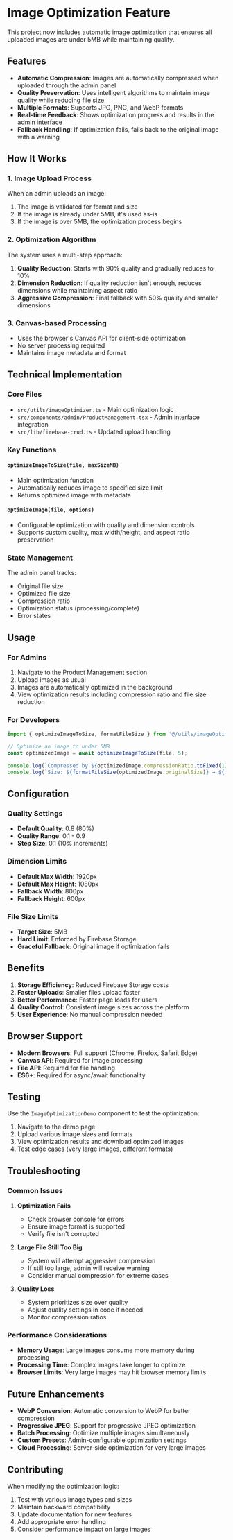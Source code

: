 # Image Optimization Feature

This project now includes automatic image optimization that ensures all uploaded images are under 5MB while maintaining quality.

## Features

- **Automatic Compression**: Images are automatically compressed when uploaded through the admin panel
- **Quality Preservation**: Uses intelligent algorithms to maintain image quality while reducing file size
- **Multiple Formats**: Supports JPG, PNG, and WebP formats
- **Real-time Feedback**: Shows optimization progress and results in the admin interface
- **Fallback Handling**: If optimization fails, falls back to the original image with a warning

## How It Works

### 1. Image Upload Process
When an admin uploads an image:
1. The image is validated for format and size
2. If the image is already under 5MB, it's used as-is
3. If the image is over 5MB, the optimization process begins

### 2. Optimization Algorithm
The system uses a multi-step approach:
1. **Quality Reduction**: Starts with 90% quality and gradually reduces to 10%
2. **Dimension Reduction**: If quality reduction isn't enough, reduces dimensions while maintaining aspect ratio
3. **Aggressive Compression**: Final fallback with 50% quality and smaller dimensions

### 3. Canvas-based Processing
- Uses the browser's Canvas API for client-side optimization
- No server processing required
- Maintains image metadata and format

## Technical Implementation

### Core Files
- `src/utils/imageOptimizer.ts` - Main optimization logic
- `src/components/admin/ProductManagement.tsx` - Admin interface integration
- `src/lib/firebase-crud.ts` - Updated upload handling

### Key Functions

#### `optimizeImageToSize(file, maxSizeMB)`
- Main optimization function
- Automatically reduces image to specified size limit
- Returns optimized image with metadata

#### `optimizeImage(file, options)`
- Configurable optimization with quality and dimension controls
- Supports custom quality, max width/height, and aspect ratio preservation

### State Management
The admin panel tracks:
- Original file size
- Optimized file size
- Compression ratio
- Optimization status (processing/complete)
- Error states

## Usage

### For Admins
1. Navigate to the Product Management section
2. Upload images as usual
3. Images are automatically optimized in the background
4. View optimization results including compression ratio and file size reduction

### For Developers
```typescript
import { optimizeImageToSize, formatFileSize } from '@/utils/imageOptimizer';

// Optimize an image to under 5MB
const optimizedImage = await optimizeImageToSize(file, 5);

console.log(`Compressed by ${optimizedImage.compressionRatio.toFixed(1)}%`);
console.log(`Size: ${formatFileSize(optimizedImage.originalSize)} → ${formatFileSize(optimizedImage.optimizedSize)}`);
```

## Configuration

### Quality Settings
- **Default Quality**: 0.8 (80%)
- **Quality Range**: 0.1 - 0.9
- **Step Size**: 0.1 (10% increments)

### Dimension Limits
- **Default Max Width**: 1920px
- **Default Max Height**: 1080px
- **Fallback Width**: 800px
- **Fallback Height**: 600px

### File Size Limits
- **Target Size**: 5MB
- **Hard Limit**: Enforced by Firebase Storage
- **Graceful Fallback**: Original image if optimization fails

## Benefits

1. **Storage Efficiency**: Reduced Firebase Storage costs
2. **Faster Uploads**: Smaller files upload faster
3. **Better Performance**: Faster page loads for users
4. **Quality Control**: Consistent image sizes across the platform
5. **User Experience**: No manual compression needed

## Browser Support

- **Modern Browsers**: Full support (Chrome, Firefox, Safari, Edge)
- **Canvas API**: Required for image processing
- **File API**: Required for file handling
- **ES6+**: Required for async/await functionality

## Testing

Use the `ImageOptimizationDemo` component to test the optimization:
1. Navigate to the demo page
2. Upload various image sizes and formats
3. View optimization results and download optimized images
4. Test edge cases (very large images, different formats)

## Troubleshooting

### Common Issues

1. **Optimization Fails**
   - Check browser console for errors
   - Ensure image format is supported
   - Verify file isn't corrupted

2. **Large File Still Too Big**
   - System will attempt aggressive compression
   - If still too large, admin will receive warning
   - Consider manual compression for extreme cases

3. **Quality Loss**
   - System prioritizes size over quality
   - Adjust quality settings in code if needed
   - Monitor compression ratios

### Performance Considerations

- **Memory Usage**: Large images consume more memory during processing
- **Processing Time**: Complex images take longer to optimize
- **Browser Limits**: Very large images may hit browser memory limits

## Future Enhancements

- **WebP Conversion**: Automatic conversion to WebP for better compression
- **Progressive JPEG**: Support for progressive JPEG optimization
- **Batch Processing**: Optimize multiple images simultaneously
- **Custom Presets**: Admin-configurable optimization settings
- **Cloud Processing**: Server-side optimization for very large images

## Contributing

When modifying the optimization logic:
1. Test with various image types and sizes
2. Maintain backward compatibility
3. Update documentation for new features
4. Add appropriate error handling
5. Consider performance impact on large images
